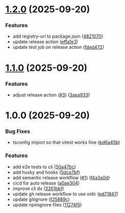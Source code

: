 # [1.2.0](https://github.com/andersonfpcorrea/cdk-init/compare/v1.1.0...v1.2.0) (2025-09-20)


### Features

* add registry-url to package.json ([4821070](https://github.com/andersonfpcorrea/cdk-init/commit/4821070710ba2ce8a61b1320d2e8c2eec060c2ab))
* update release action ([effa1e3](https://github.com/andersonfpcorrea/cdk-init/commit/effa1e30e39d606ff76aa96fc344fd384859c875))
* update test job on release action ([fded472](https://github.com/andersonfpcorrea/cdk-init/commit/fded47201b8b1e708e0372ab83226583330021f9))

# [1.1.0](https://github.com/andersonfpcorrea/cdk-init/compare/v1.0.0...v1.1.0) (2025-09-20)


### Features

* adjust release action ([#3](https://github.com/andersonfpcorrea/cdk-init/issues/3)) ([3aea933](https://github.com/andersonfpcorrea/cdk-init/commit/3aea93344bde35ef9c3511f3a012075096420c05))

# 1.0.0 (2025-09-20)


### Bug Fixes

* tsconfig import so that vitest works fine ([bd6a45b](https://github.com/andersonfpcorrea/cdk-init/commit/bd6a45b062b3dd93c0bbf307c4a45760a0e058c4))


### Features

* add e2e tests to cli ([50a47bc](https://github.com/andersonfpcorrea/cdk-init/commit/50a47bc0bf2475065da1f3ef85564b4b1b346a8b))
* add husky and hooks ([5dca7bf](https://github.com/andersonfpcorrea/cdk-init/commit/5dca7bf92adef93b8f5d91abb71bc67abd88eb7e))
* add semantic release workflow ([#1](https://github.com/andersonfpcorrea/cdk-init/issues/1)) ([f4a3a0d](https://github.com/andersonfpcorrea/cdk-init/commit/f4a3a0d4524906edc21eff3e4da8884ec7af10f0))
* cicd for auto release ([a0ae304](https://github.com/andersonfpcorrea/cdk-init/commit/a0ae30447d54eec1527820851ee6b25eab7e7b29))
* improve cli dx ([3261bb1](https://github.com/andersonfpcorrea/cdk-init/commit/3261bb1e00e7610d33d9cf31043bebdc8a2b3c4d))
* update gh release workflow to use oidc ([ed71847](https://github.com/andersonfpcorrea/cdk-init/commit/ed71847cfeea9cfeb246f1a3c7f76f7c5d84af47))
* update gitignore ([f25889c](https://github.com/andersonfpcorrea/cdk-init/commit/f25889c55801a587908902cfefcfce6c4718360d))
* update npmignore files ([11274f5](https://github.com/andersonfpcorrea/cdk-init/commit/11274f54a495fc6b080cbc2cd1cf3fb57df887f0))
